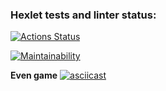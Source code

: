 ### Hexlet tests and linter status:

[![Actions Status](https://github.com/MarinaRaskevich/php-project-45/actions/workflows/hexlet-check.yml/badge.svg)](https://github.com/MarinaRaskevich/php-project-45/actions)

[![Maintainability](https://api.codeclimate.com/v1/badges/35eddc66866681fa0304/maintainability)](https://codeclimate.com/github/MarinaRaskevich/php-project-45/maintainability)

**Even game**
[![asciicast](https://asciinema.org/a/5k1CINskXa3apl0gf3nAjH3jn.svg)](https://asciinema.org/a/5k1CINskXa3apl0gf3nAjH3jn)
